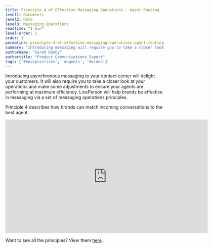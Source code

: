 ```yaml
---
title: Principle 4 of Effective Messaging Operations - Agent Routing
level1: Documents
level2: Data
level3: Messaging Operations
readtime: "1 min"
level-order: 1
order: 1
permalink: principle-4-of-effective-messaging-operations-agent-routing.html
summary: "Introducing messaging will require you to take a closer look at your operations and how to make match incoming conversations to the best agent."
authorname: "Sarah Danby"
authortitle: "Product Communications Expert"
tags: ['#bestpractices', '#agents', '#video']
---
```



Introducing asynchronous messaging to your contact center will delight your customers. It will also require you to take a closer look at your operations and make some adjustments to ensure your agents are performing at maximum efficiency. LivePerson will help brands be effective in messaging via a set of messaging operations principles.

Principle 4 describes how brands can match incoming conversations to the best agent.


<div style="display: block; position: relative; max-width: 100%;"><div class="iframecontainer"><iframe src="https://player.vimeo.com/video/241513164" width="640" height="360" frameborder="0" webkitallowfullscreen mozallowfullscreen allowfullscreen></iframe></div></div> 


Want to see all the principles? View them [here](/principles-for-effective-messaging-operations.html).
